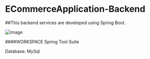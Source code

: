 # ECommerceApplication-Backend

##This backend services are developed using Spring Boot.

![image](https://user-images.githubusercontent.com/117717342/211798566-a2c16f93-a7e3-47ac-b91e-8f38b6bfff03.png)

####WORKSPACE
Spring Tool Suite

Database:
MySql



